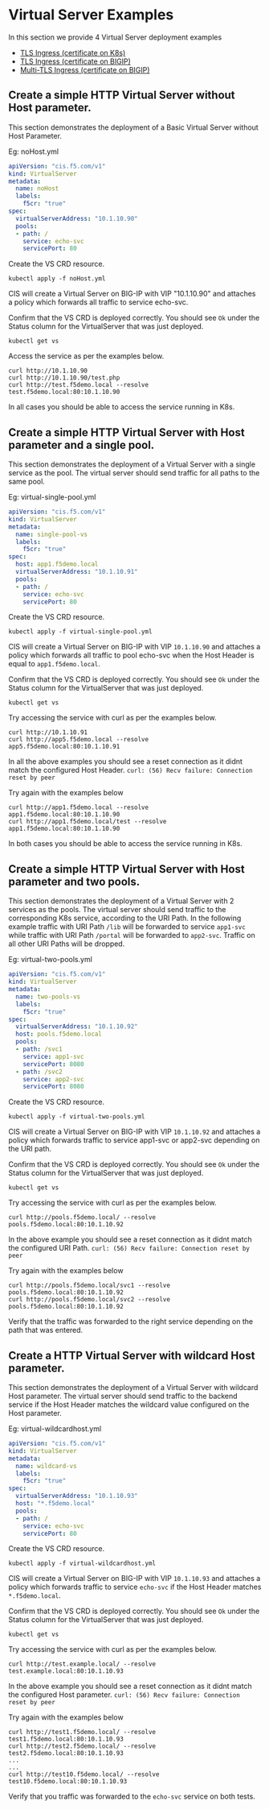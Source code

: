 # Virtual Server Examples

In this section we provide 4 Virtual Server deployment examples

- [TLS Ingress (certificate on K8s)](#tls-ingress-certificate-on-k8s)
- [TLS Ingress (certificate on BIGIP)](#tls-ingress-certificate-on-bigip)
- [Multi-TLS Ingress (certificate on BIGIP)](#multi-tls-ingress-certificate-on-bigip)



## Create a simple HTTP Virtual Server without Host parameter.

This section demonstrates the deployment of a Basic Virtual Server without Host Parameter.

Eg: noHost.yml
```yml
apiVersion: "cis.f5.com/v1"
kind: VirtualServer
metadata:
  name: noHost
  labels:
    f5cr: "true"
spec:
  virtualServerAddress: "10.1.10.90"
  pools:
  - path: /
    service: echo-svc
    servicePort: 80
```

Create the VS CRD resource. 
```
kubectl apply -f noHost.yml
```
CIS will create a Virtual Server on BIG-IP with VIP "10.1.10.90" and attaches a policy which forwards all traffic to service echo-svc.   


Confirm that the VS CRD is deployed correctly. You should see `Ok` under the Status column for the VirtualServer that was just deployed.
```
kubectl get vs 
```

Access the service as per the examples below. 

```
curl http://10.1.10.90 
curl http://10.1.10.90/test.php
curl http://test.f5demo.local --resolve test.f5demo.local:80:10.1.10.90
```

In all cases you should be able to access the service running in K8s.




## Create a simple HTTP Virtual Server with Host parameter and a single pool.

This section demonstrates the deployment of a Virtual Server with a single service as the pool.
The virtual server should send traffic for all paths to the same pool.

Eg: virtual-single-pool.yml
```yml
apiVersion: "cis.f5.com/v1"
kind: VirtualServer
metadata:
  name: single-pool-vs
  labels:
    f5cr: "true"
spec:
  host: app1.f5demo.local
  virtualServerAddress: "10.1.10.91"
  pools:
  - path: /
    service: echo-svc
    servicePort: 80
```

Create the VS CRD resource. 
```
kubectl apply -f virtual-single-pool.yml
```
CIS will create a Virtual Server on BIG-IP with VIP `10.1.10.90` and attaches a policy which forwards all traffic to pool echo-svc when the Host Header is equal to `app1.f5demo.local`.   


Confirm that the VS CRD is deployed correctly. You should see `Ok` under the Status column for the VirtualServer that was just deployed.
```
kubectl get vs 
```

Try accessing the service with curl as per the examples below. 
```
curl http://10.1.10.91
curl http://app5.f5demo.local --resolve app5.f5demo.local:80:10.1.10.91
```

In all the above examples you should see a reset connection as it didnt match the configured Host Header.
`curl: (56) Recv failure: Connection reset by peer`

Try again with the examples below
```
curl http://app1.f5demo.local --resolve app1.f5demo.local:80:10.1.10.90
curl http://app1.f5demo.local/test --resolve app1.f5demo.local:80:10.1.10.90
```

In both cases you should be able to access the service running in K8s.



## Create a simple HTTP Virtual Server with Host parameter and two pools.

This section demonstrates the deployment of a Virtual Server with 2 services as the pools.
The virtual server should send traffic to the corresponding K8s service, according to the URI Path. In the following example traffic with URI Path `/lib` will be forwarded to service `app1-svc` while traffic with URI Path `/portal` will be forwarded to `app2-svc`. Traffic on all other URI Paths will be dropped. 

Eg: virtual-two-pools.yml

```yml
apiVersion: "cis.f5.com/v1"
kind: VirtualServer
metadata:
  name: two-pools-vs
  labels:
    f5cr: "true"
spec:
  virtualServerAddress: "10.1.10.92"
  host: pools.f5demo.local
  pools:
  - path: /svc1
    service: app1-svc
    servicePort: 8080
  - path: /svc2
    service: app2-svc
    servicePort: 8080    
```

Create the VS CRD resource. 
```
kubectl apply -f virtual-two-pools.yml
```
CIS will create a Virtual Server on BIG-IP with VIP `10.1.10.92` and attaches a policy which forwards traffic to service app1-svc or app2-svc depending on the URI path.   


Confirm that the VS CRD is deployed correctly. You should see `Ok` under the Status column for the VirtualServer that was just deployed.
```
kubectl get vs 
```

Try accessing the service with curl as per the examples below. 
```
curl http://pools.f5demo.local/ --resolve pools.f5demo.local:80:10.1.10.92

```
In the above example you should see a reset connection as it didnt match the configured URI Path.
`curl: (56) Recv failure: Connection reset by peer`



Try again with the examples below
```
curl http://pools.f5demo.local/svc1 --resolve pools.f5demo.local:80:10.1.10.92
curl http://pools.f5demo.local/svc2 --resolve pools.f5demo.local:80:10.1.10.92
```

Verify that the traffic was forwarded to the right service depending on the path that was entered.




## Create a HTTP Virtual Server with wildcard Host parameter.

This section demonstrates the deployment of a Virtual Server with wildcard Host parameter.
The virtual server should send traffic to the backend service if the Host Header matches the wildcard value configured on the Host parameter.

Eg: virtual-wildcardhost.yml

```yml
apiVersion: "cis.f5.com/v1"
kind: VirtualServer
metadata:
  name: wildcard-vs
  labels:
    f5cr: "true"
spec:
  virtualServerAddress: "10.1.10.93"
  host: "*.f5demo.local"
  pools:
  - path: /
    service: echo-svc
    servicePort: 80
```

Create the VS CRD resource. 
```
kubectl apply -f virtual-wildcardhost.yml
```
CIS will create a Virtual Server on BIG-IP with VIP `10.1.10.93` and attaches a policy which forwards traffic to service `echo-svc` if the Host Header matches `*.f5demo.local`.   


Confirm that the VS CRD is deployed correctly. You should see `Ok` under the Status column for the VirtualServer that was just deployed.
```
kubectl get vs 
```

Try accessing the service with curl as per the examples below. 
```
curl http://test.example.local/ --resolve test.example.local:80:10.1.10.93

```
In the above example you should see a reset connection as it didnt match the configured Host parameter.
`curl: (56) Recv failure: Connection reset by peer`


Try again with the examples below
```
curl http://test1.f5demo.local/ --resolve test1.f5demo.local:80:10.1.10.93
curl http://test2.f5demo.local/ --resolve test2.f5demo.local:80:10.1.10.93
...
...
curl http://test10.f5demo.local/ --resolve test10.f5demo.local:80:10.1.10.93

```

Verify that you traffic was forwarded to the `echo-svc` service on both tests.